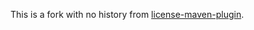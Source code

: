 This is a fork with no history from [license-maven-plugin](http://svn.codehaus.org/mojo/tags/license-maven-plugin-1.0-beta-2/).

